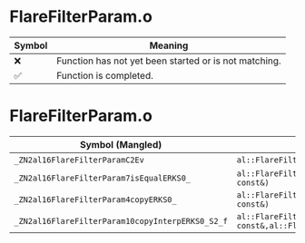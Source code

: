 # FlareFilterParam.o
| Symbol | Meaning 
| ------------- | ------------- 
| :x: | Function has not yet been started or is not matching. 
| :white_check_mark: | Function is completed. 


# FlareFilterParam.o
| Symbol (Mangled) | Symbol (Demangled) | Decompiled? |
| ------------- |  ------------- | ------------- |
| `_ZN2al16FlareFilterParamC2Ev` | `al::FlareFilterParam::FlareFilterParam(void)` | :white_check_mark: |
| `_ZN2al16FlareFilterParam7isEqualERKS0_` | `al::FlareFilterParam::isEqual(al::FlareFilterParam const&)` | :white_check_mark: |
| `_ZN2al16FlareFilterParam4copyERKS0_` | `al::FlareFilterParam::copy(al::FlareFilterParam const&)` | :white_check_mark: |
| `_ZN2al16FlareFilterParam10copyInterpERKS0_S2_f` | `al::FlareFilterParam::copyInterp(al::FlareFilterParam const&,al::FlareFilterParam const&,float)` | :white_check_mark: |
